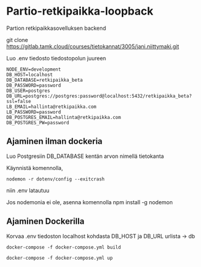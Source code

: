 # Partio-retkipaikka-loopback
Partion retkipaikkasovelluksen backend

git clone https://gitlab.tamk.cloud/courses/tietokannat/3005/jani.niittymaki.git




Luo .env tiedosto tiedostopolun juureen
```
NODE_ENV=development
DB_HOST=localhost
DB_DATABASE=retkipaikka_beta
DB_PASSWORD=password
DB_USER=postgres
DB_URL=postgres://postgres:password@localhost:5432/retkipaikka_beta?ssl=false
LB_EMAIL=hallinta@retkipaikka.com
LB_PASSWORD=password
DB_POSTGRES_EMAIL=hallinta@retkipaikka.com
DB_POSTGRES_PW=password
```

## Ajaminen ilman dockeria

Luo Postgresiin DB_DATABASE kentän arvon nimellä tietokanta

Käynnistä komennolla,
 ```
nodemon -r dotenv/config --exitcrash
```
niin .env latautuu

Jos nodemonia ei ole, asenna komennolla npm install -g nodemon

## Ajaminen Dockerilla

Korvaa .env tiedoston localhost kohdasta DB_HOST ja DB_URL urlista -> db
```
docker-compose -f docker-compose.yml build
```
```
docker-compose -f docker-compose.yml up
```



